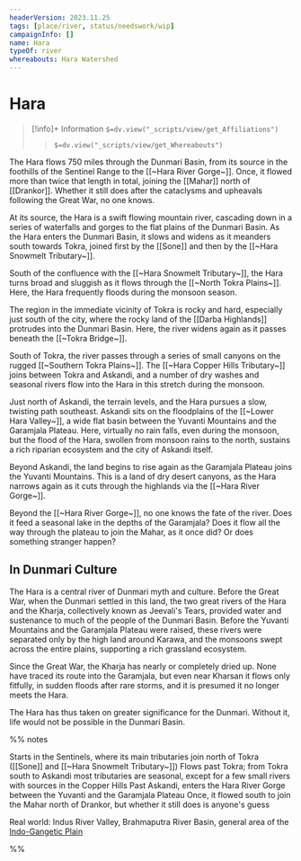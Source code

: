 ```yaml
---
headerVersion: 2023.11.25
tags: [place/river, status/needswork/wip]
campaignInfo: []
name: Hara
typeOf: river
whereabouts: Hara Watershed
---
```

# Hara
>[!info]+ Information
> `$=dv.view("_scripts/view/get_Affiliations")`
>> `$=dv.view("_scripts/view/get_Whereabouts")`

The Hara flows 750 miles through the Dunmari Basin, from its source in the foothills of the Sentinel Range to the [[~Hara River Gorge~]]. Once, it flowed more than twice that length in total, joining the [[Mahar]] north of [[Drankor]]. Whether it still does after the cataclysms and upheavals following the Great War, no one knows.

At its source, the Hara is a swift flowing mountain river, cascading down in a series of waterfalls and gorges to the flat plains of the Dunmari Basin. As the Hara enters the Dunmari Basin, it slows and widens as it meanders south towards Tokra, joined first by the [[Sone]] and then by the [[~Hara Snowmelt Tributary~]]. 

South of the confluence with the [[~Hara Snowmelt Tributary~]], the Hara turns broad and sluggish as it flows through the [[~North Tokra Plains~]]. Here, the Hara frequently floods during the monsoon season. 

The region in the immediate vicinity of Tokra is rocky and hard, especially just south of the city, where the rocky land of the [[Darba Highlands]] protrudes into the Dunmari Basin. Here, the river widens again as it passes beneath the [[~Tokra Bridge~]]. 

South of Tokra, the river passes through a series of small canyons on the rugged [[~Southern Tokra Plains~]]. The [[~Hara Copper Hills Tributary~]] joins between Tokra and Askandi, and a number of dry washes and seasonal rivers flow into the Hara in this stretch during the monsoon. 

Just north of Askandi, the terrain levels, and the Hara pursues a slow, twisting path southeast. Askandi sits on the floodplains of the [[~Lower Hara Valley~]], a wide flat basin between the Yuvanti Mountains and the Garamjala Plateau. Here, virtually no rain falls, even during the monsoon, but the flood of the Hara, swollen from monsoon rains to the north, sustains a rich riparian ecosystem and the city of Askandi itself. 

Beyond Askandi, the land begins to rise again as the Garamjala Plateau joins the Yuvanti Mountains. This is a land of dry desert canyons, as the Hara narrows again as it cuts through the highlands via the [[~Hara River Gorge~]]. 

Beyond the [[~Hara River Gorge~]], no one knows the fate of the river. Does it feed a seasonal lake in the depths of the Garamjala? Does it flow all the way through the plateau to join the Mahar, as it once did? Or does something stranger happen?
## In Dunmari Culture

The Hara is a central river of Dunmari myth and culture. Before the Great War, when the Dunmari settled in this land, the two great rivers of the Hara and the Kharja, collectively known as Jeevali's Tears, provided water and sustenance to much of the people of the Dunmari Basin. Before the Yuvanti Mountains and the Garamjala Plateau were raised, these rivers were separated only by the high land around Karawa, and the monsoons swept across the entire plains, supporting a rich grassland ecosystem.

Since the Great War, the Kharja has nearly or completely dried up. None have traced its route into the Garamjala, but even near Kharsan it flows only fitfully, in sudden floods after rare storms, and it is presumed it no longer meets the Hara. 

The Hara has thus taken on greater significance for the Dunmari. Without it, life would not be possible in the Dunmari Basin. 

%% notes

Starts in the Sentinels, where its main tributaries join north of Tokra ([[Sone]] and [[~Hara Snowmelt Tributary~]])
Flows past Tokra; from Tokra south to Askandi most tributaries are seasonal, except for a few small rivers with sources in the Copper Hills
Past Askandi, enters the Hara River Gorge between the Yuvanti and the Garamjala Plateau
Once, it flowed south to join the Mahar north of Drankor, but whether it still does is anyone's guess

Real world: Indus River Valley, Brahmaputra River Basin, general area of the [Indo-Gangetic Plain](https://en.wikipedia.org/wiki/Indo-Gangetic_Plain)

%%